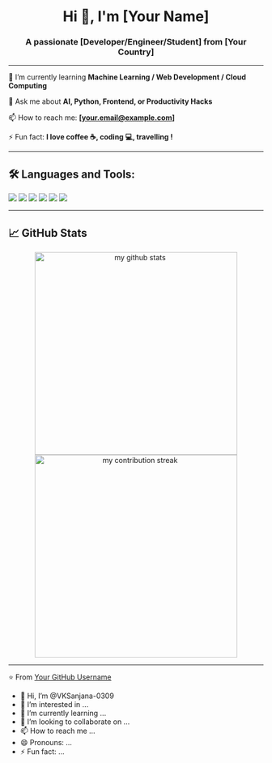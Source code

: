 <h1 align="center">Hi 👋, I'm [Your Name]</h1>
<h3 align="center">A passionate [Developer/Engineer/Student] from [Your Country]</h3>

---

🌱 I’m currently learning **Machine Learning / Web Development / Cloud Computing**

💬 Ask me about **AI, Python, Frontend, or Productivity Hacks**

📫 How to reach me: **[your.email@example.com]**



⚡ Fun fact: **I love coffee ☕, coding 💻, travelling !**

---

## 🛠️ Languages and Tools:
<p align="left">
  <img src="https://img.shields.io/badge/Python-3776AB?style=for-the-badge&logo=python&logoColor=white"/>
  <img src="https://img.shields.io/badge/HTML5-E34F26?style=for-the-badge&logo=html5&logoColor=white"/>
  <img src="https://img.shields.io/badge/CSS3-1572B6?style=for-the-badge&logo=css3&logoColor=white"/>
  <img src="https://img.shields.io/badge/JavaScript-F7DF1E?style=for-the-badge&logo=javascript&logoColor=black"/>
  <img src="https://img.shields.io/badge/React-20232A?style=for-the-badge&logo=react&logoColor=61DAFB"/>
  <img src="https://img.shields.io/badge/Git-F05032?style=for-the-badge&logo=git&logoColor=white"/>
</p>

---

## 📈 GitHub Stats
<p align="center">
  <img src="https://github-readme-stats.vercel.app/api?username=yourusername&show_icons=true&theme=radical" alt="my github stats" width="400"/>
  <img src="https://github-readme-streak-stats.herokuapp.com/?user=yourusername&theme=radical" alt="my contribution streak" width="400"/>
</p>

---

⭐️ From [Your GitHub Username](https://github.com/yourusername)
- 👋 Hi, I’m @VKSanjana-0309
- 👀 I’m interested in ...
- 🌱 I’m currently learning ...
- 💞️ I’m looking to collaborate on ...
- 📫 How to reach me ...
- 😄 Pronouns: ...
- ⚡ Fun fact: ...

<!---
VKSanjana-0309/VKSanjana-0309 is a ✨ special ✨ repository because its `README.md` (this file) appears on your GitHub profile.
You can click the Preview link to take a look at your changes.
--->
